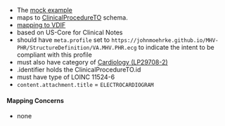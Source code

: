 
- The [mock example](https://github.com/JohnMoehrke/MHV-PHR/blob/main/mocks/ekg.xml) 
- maps to [ClinicalProcedureTO](https://github.com/department-of-veterans-affairs/mhv-np-via-wsclient/blob/development/src/main/resources/VIA_v4.0.7_uat.wsdl) schema.
- [mapping to VDIF](StructureDefinition-VA.MHV.PHR.ecg-mappings.html#mappings-for-vdif-to-mhv-phr-clinicalprocedureto)
- based on US-Core for Clinical Notes
- should have `meta.profile` set to `https://johnmoehrke.github.io/MHV-PHR/StructureDefinition/VA.MHV.PHR.ecg` to indicate the intent to be compliant with this profile
- must also have category of [Cardiology (LP29708-2)](https://loinc.org/LP29708-2)
- .identifier holds the ClinicalProcedureTO.id
- must have type of LOINC 11524-6
- `content.attachment.title` = `ELECTROCARDIOGRAM`

#### Mapping Concerns

- none
